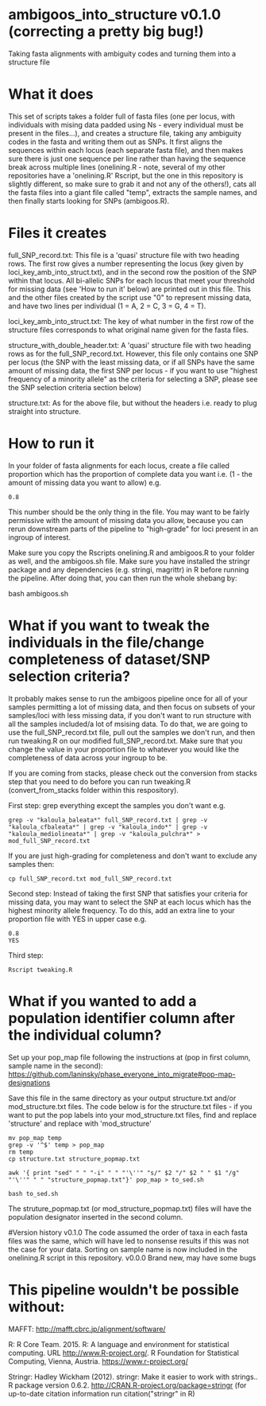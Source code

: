 # ambigoos_into_structure v0.1.0 (correcting a pretty big bug!)
Taking fasta alignments with ambiguity codes and turning them into a structure file

# What it does
This set of scripts takes a folder full of fasta files (one per locus, with individuals with mising data padded using Ns - every individual must be present in the files...), and creates a structure file, taking any ambiguity codes in the fasta and writing them out as SNPs. It first aligns the sequences within each locus (each separate fasta file), and then makes sure there is just one sequence per line rather than having the sequence break across multiple lines (onelining.R - note, several of my other repositories have a 'onelining.R' Rscript, but the one in this repository is slightly different, so make sure to grab it and not any of the others!), cats all the fasta files into a giant file called "temp", extracts the sample names, and then finally starts looking for SNPs (ambigoos.R).

# Files it creates
full_SNP_record.txt: This file is a 'quasi' structure file with two heading rows. The first row gives a number representing the locus (key given by loci_key_amb_into_struct.txt), and in the second row the position of the SNP within that locus. All bi-allelic SNPs for each locus that meet your threshold for missing data (see 'How to run it' below) are printed out in this file. This and the other files created by the script use "0" to represent missing data, and have two lines per individual (1 = A, 2 = C, 3 = G, 4 = T).

loci_key_amb_into_struct.txt: The key of what number in the first row of the structure files corresponds to what original name given for the fasta files.

structure_with_double_header.txt: A 'quasi' structure file with two heading rows as for the full_SNP_record.txt. However, this file only contains one SNP per locus (the SNP with the least missing data, or if all SNPs have the same amount of missing data, the first SNP per locus - if you want to use "highest frequency of a minority allele" as the criteria for selecting a SNP, please see the SNP selection criteria section below)

structure.txt: As for the above file, but without the headers i.e. ready to plug straight into structure.

# How to run it
In your folder of fasta alignments for each locus, create a file called proportion which has the proportion of complete data you want i.e. (1 - the amount of missing data you want to allow) e.g.
```
0.8
```
This number should be the only thing in the file. You may want to be fairly permissive with the amount of missing data you allow, because you can rerun downstream parts of the pipeline to "high-grade" for loci present in an ingroup of interest.

Make sure you copy the Rscripts onelining.R and ambigoos.R to your folder as well, and the ambigoos.sh file. Make sure you have installed the stringr package and any dependencies (e.g. stringi, magrittr) in R before running the pipeline. After doing that, you can then run the whole shebang by:

bash ambigoos.sh

# What if you want to tweak the individuals in the file/change completeness of dataset/SNP selection criteria?
It probably makes sense to run the ambigoos pipeline once for all of your samples permitting a lot of missing data, and then focus on subsets of your samples/loci with less missing data, if you don't want to run structure with all the samples included/a lot of msising data. To do that, we are going to use the full_SNP_record.txt file, pull out the samples we don't run, and then run tweaking.R on our modified full_SNP_record.txt. Make sure that you change the value in your proportion file to whatever you would like the completeness of data across your ingroup to be.

If you are coming from stacks, please check out the conversion from stacks step that you need to do before you can run tweaking.R (convert_from_stacks folder within this respository).

First step: grep everything except the samples you don't want e.g.
```
grep -v "kaloula_baleata*" full_SNP_record.txt | grep -v "kaloula_cfbaleata*" | grep -v "kaloula_indo*" | grep -v "kaloula_mediolineata*" | grep -v "kaloula_pulchra*" > mod_full_SNP_record.txt
```
If you are just high-grading for completeness and don't want to exclude any samples then:
```
cp full_SNP_record.txt mod_full_SNP_record.txt
```

Second step:
Instead of taking the first SNP that satisfies your criteria for missing data, you may want to select the SNP at each locus which has the highest minority allele frequency. To do this, add an extra line to your proportion file with YES in upper case e.g.
```
0.8
YES
```

Third step:
```
Rscript tweaking.R
```


# What if you wanted to add a population identifier column after the individual column?
Set up your pop_map file following the instructions at (pop in first column, sample name in the second):
https://github.com/laninsky/phase_everyone_into_migrate#pop-map-designations

Save this file in the same directory as your output structure.txt and/or mod_structure.txt files. The code below is for the structure.txt files - if you want to put the pop labels into your mod_structure.txt files, find and replace 'structure' and replace with 'mod_structure'
```
mv pop_map temp
grep -v '^$' temp > pop_map
rm temp
cp structure.txt structure_popmap.txt

awk '{ print "sed" " " "-i" " " "'\''" "s/" $2 "/" $2 " " $1 "/g" "'\''" " " "structure_popmap.txt"}' pop_map > to_sed.sh

bash to_sed.sh
```
The struture_popmap.txt (or mod_structure_popmap.txt) files will have the population designator inserted in the second column.

#Version history
v0.1.0 The code assumed the order of taxa in each fasta files was the same, which will have led to nonsense results if this was not the case for your data. Sorting on sample name is now included in the onelining.R script in this repository.
v0.0.0 Brand new, may have some bugs

# This pipeline wouldn't be possible without:
MAFFT: http://mafft.cbrc.jp/alignment/software/

R: R Core Team. 2015. R: A language and environment for statistical computing. URL http://www.R-project.org/. R Foundation for Statistical Computing, Vienna, Austria. https://www.r-project.org/

Stringr: Hadley Wickham (2012). stringr: Make it easier to work with strings.. R package version 0.6.2. http://CRAN.R-project.org/package=stringr (for up-to-date citation information run citation("stringr" in R)
